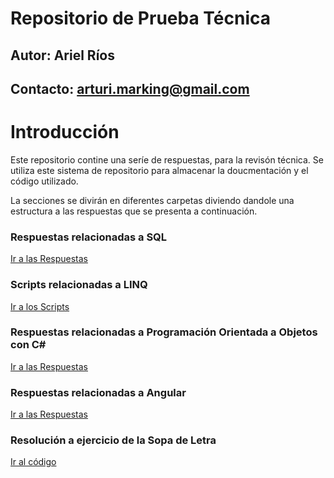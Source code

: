 # Repositorio de Prueba Técnica
## Autor: Ariel Ríos

## Contacto: arturi.marking@gmail.com
# Introducción

Este repositorio contine una seríe de respuestas, para la revisón técnica. Se utiliza este sistema de repositorio para almacenar la doucmentación y el código utilizado.

La secciones se divirán en diferentes carpetas diviendo dandole una estructura a las respuestas que se presenta a continuación.

### Respuestas relacionadas a SQL
[Ir a las Respuestas](./sql/answer_sql.md)

### Scripts relacionadas a LINQ
[Ir a los Scripts](./linq/script_linq.cs)

### Respuestas relacionadas a Programación Orientada a Objetos con C#
[Ir a las Respuestas](./poo/answer_poo.md)

### Respuestas relacionadas a Angular
[Ir a las Respuestas](./angular/answer_ng.md)

### Resolución a ejercicio de la Sopa de Letra
[Ir al código](./alphabet-soup/README.md)
